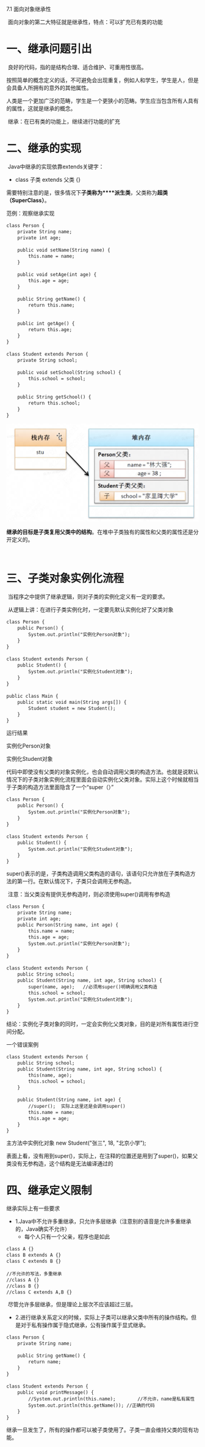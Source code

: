 7.1 面向对象继承性

​        面向对象的第二大特征就是继承性，特点：可以扩充已有类的功能

# 一、继承问题引出

​        良好的代码，指的是结构合理、适合维护、可重用性很高。

​        按照简单的概念定义的话，不可避免会出现重复，例如人和学生，学生是人，但是会具备人所拥有的意外的其他属性。

​        人类是一个更加广泛的范畴，学生是一个更狭小的范畴。学生应当包含所有人具有的属性，这就是继承的概念。

​         继承：在已有类的功能上，继续进行功能的扩充

# 二、继承的实现

​        Java中继承的实现依靠extends关键字：

- class 子类 extends 父类 {}

​        需要特别注意的是，很多情况下**子类称为****派生类**，父类称为**超类（SuperClass）**。

范例：观察继承实现

```
class Person {
    private String name;
    private int age;

    public void setName(String name) {
        this.name = name;
    }

    public void setAge(int age) {
        this.age = age;
    }

    public String getName() {
        return this.name;
    }

    public int getAge() {
        return this.age;
    }
}

class Student extends Person {
    private String school;

    public void setSchool(String school) {
        this.school = school;
    }

    public String getSchool() {
        return this.school;
    }
}
```

![image-20250516165746426](assets/image-20250516165746426.png)

​        **继承的目标是子类复用父类中的结构**。在堆中子类独有的属性和父类的属性还是分开定义的。

​        

# 三、子类对象实例化流程

​        当程序之中提供了继承逻辑，则对子类的实例化定义有一定的要求。

​        从逻辑上讲：在进行子类实例化时，一定要先默认实例化好了父类对象

```
class Person {
    public Person() {
        System.out.println("实例化Person对象");
    }
}

class Student extends Person {
    public Student() {
        System.out.println("实例化Student对象");
    }
}

public class Main {
    public static void main(String args[]) {
        Student student = new Student();
    }
}
```

运行结果

实例化Person对象

实例化Student对象

​        代码中即使没有父类的对象实例化，也会自动调用父类的构造方法。也就是说默认情况下的子类对象实例化流程里面会自动实例化父类对象。实际上这个时候就相当于子类的构造方法里面隐含了一个“super（）”

```
class Person {
    public Person() {
        System.out.println("实例化Person对象");
    }
}

class Student extends Person {
    public Student() {
        System.out.println("实例化Student对象");
    }
}
```

​        super()表示的是，子类构造调用父类构造的语句，该语句只允许放在子类构造方法的第一行。在默认情况下，子类只会调用无参构造。

​        注意：当父类没有提供无参构造时，则必须使用super()调用有参构造

```
class Person {
    private String name;
    private int age;
    public Person(String name, int age) {
        this.name = name;
        this.age = age;
        System.out.println("实例化Person对象");
    }
}

class Student extends Person {
    public String school;
    public Student(String name, int age, String school) {
        super(name, age);	//必须用super()明确调用父类构造
        this.school = school;
        System.out.println("实例化Student对象");
    }
}
```

​        结论：实例化子类对象的同时，一定会实例化父类对象，目的是对所有属性进行空间分配。



一个错误案例

```
class Student extends Person {
    public String school;
    public Student(String name, int age, String school) {
        this(name, age);
        this.school = school;
    }
    
    public Student(String name, int age) {
        //super();	实际上这里还是会调用super()
        this.name = name;
        this.age = age;
    }
}
```

主方法中实例化对象 new Student("张三", 18, "北京小学");

表面上看，没有用到super()，实际上，在注释的位置还是用到了super()，如果父类没有无参构造，这个结构是无法编译通过的

# 四、继承定义限制

继承实际上有一些要求

- 1.Java中不允许多重继承，只允许多层继承（注意别的语音是允许多重继承的，Java确实不允许）
  - 每个人只有一个父亲，程序也是如此

```
class A {}
class B extends A {}
class C extends B {}

//不允许的写法，多重继承
//class A {}
//class B {}
//class C extends A,B {}
```

​        尽管允许多层继承，但是理论上层次不应该超过三层。

- 2.进行继承关系定义的时候，实际上子类可以继承父类中所有的操作结构。但是对于私有操作属于隐式继承，公有操作属于显式继承。

```
class Person {
    private String name;

    public String getName() {
        return name;
    }
}

class Student extends Person {
    public void printMessage() {
        //System.out.println(this.name);		//不允许，name是私有属性
        System.out.println(this.getName());	//正确的代码
    }
}
```

​        继承一旦发生了，所有的操作都可以被子类使用了。子类一直会维持父类的现有功能。